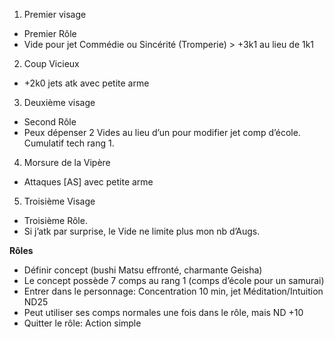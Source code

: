 1. Premier visage
  * Premier Rôle
  * Vide pour jet Commédie ou Sincérité (Tromperie) > +3k1 au lieu de 1k1
2. Coup Vicieux
  * +2k0 jets atk avec petite arme
3. Deuxième visage
  * Second Rôle
  * Peux dépenser 2 Vides au lieu d’un pour modifier jet comp d’école. Cumulatif
    tech rang 1.
4. Morsure de la Vipère
  * Attaques [AS] avec petite arme
5. Troisième Visage
  * Troisième Rôle.
  * Si j’atk par surprise, le Vide ne limite plus mon nb d’Augs.

**Rôles**
- Définir concept (bushi Matsu effronté, charmante Geisha)
- Le concept possède 7 comps au rang 1 (comps d’école pour un samurai)
- Entrer dans le personnage: Concentration 10 min, jet Méditation/Intuition ND25
- Peut utiliser ses comps normales une fois dans le rôle, mais ND +10
- Quitter le rôle: Action simple

